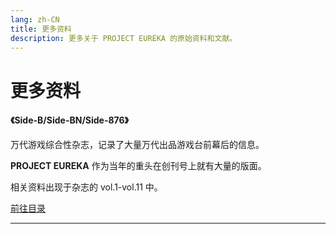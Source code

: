 ```yaml
---
lang: zh-CN
title: 更多资料
description: 更多关于 PROJECT EUREKA 的原始资料和文献。
---
```


# 更多资料

<AcgImage src="/imgs/cover/side_hyoshi04.jpg" left title="Side-B" width="160px" style="margin:18px 18px 0 0;"/>

#### 《Side-B/Side-BN/Side-876》

万代游戏综合性杂志，记录了大量万代出品游戏台前幕后的信息。

**PROJECT EUREKA** 作为当年的重头在创刊号上就有大量的版面。

相关资料出现于杂志的 vol.1-vol.11 中。

[前往目录](https://www.bandainamcoent.co.jp/cs/side_876/backnumber/)

---
